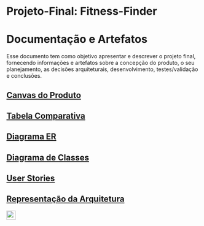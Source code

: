 # Projeto-Final: Fitness-Finder

# Documentação e Artefatos
Esse documento tem como objetivo apresentar e descrever o projeto final, fornecendo informações e artefatos sobre a concepção do produto, o seu planejamento, as decisões arquiteturais, desenvolvimento, testes/validação e conclusões.

## [Canvas do Produto](Read-me/Canvas.jpg)

## [Tabela Comparativa](Read-me/TabelaComparativa.jpg)

## [Diagrama ER](Read-me/TabelaComparativa.jpg)

## [Diagrama de Classes](Read-me/TabelaComparativa.jpg)

## [User Stories](Read-me/UserStories.md)

## [Representação da Arquitetura](Read-me/Arquitetura.jpg)


<img src="https://github.com/favicon.ico" height="24">